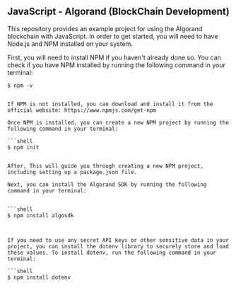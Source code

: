 ## JavaScript - Algorand (BlockChain Development)

This repository provides an example project for using the Algorand blockchain with JavaScript. In order to get started, you will need to have Node.js and NPM installed on your system.

First, you will need to install NPM if you haven't already done so. You can check if you have NPM installed by running the following command in your terminal:

```shell
$ npm -v


If NPM is not installed, you can download and install it from the official website: https://www.npmjs.com/get-npm

Once NPM is installed, you can create a new NPM project by running the following command in your terminal:

```shell
$ npm init


After, This will guide you through creating a new NPM project, including setting up a package.json file.

Next, you can install the Algorand SDK by running the following command in your terminal:


```shell
$ npm install algosdk



If you need to use any secret API keys or other sensitive data in your project, you can install the dotenv library to securely store and load these values. To install dotenv, run the following command in your terminal:

```shell
$ npm install dotenv